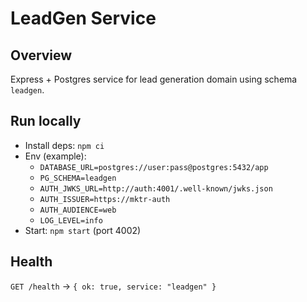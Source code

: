 LeadGen Service
================

Overview
--------
Express + Postgres service for lead generation domain using schema `leadgen`.

Run locally
-----------
- Install deps: `npm ci`
- Env (example):
  - `DATABASE_URL=postgres://user:pass@postgres:5432/app`
  - `PG_SCHEMA=leadgen`
  - `AUTH_JWKS_URL=http://auth:4001/.well-known/jwks.json`
  - `AUTH_ISSUER=https://mktr-auth`
  - `AUTH_AUDIENCE=web`
  - `LOG_LEVEL=info`
- Start: `npm start` (port 4002)

Health
------
`GET /health` → `{ ok: true, service: "leadgen" }`


